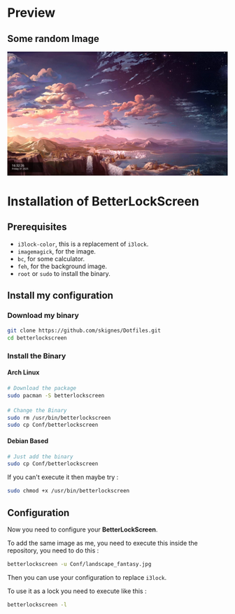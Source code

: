 # Preview

## Some random Image

![Random Image](Previews/betterlockscreen.jpg)

# Installation of BetterLockScreen

## Prerequisites

- `i3lock-color`, this is a replacement of `i3lock`.
- `imagemagick`, for the image.
- `bc`, for some calculator.
- `feh`, for the background image.
- `root` or `sudo` to install the binary.

## Install my configuration

### Download my binary

```bash
git clone https://github.com/skignes/Dotfiles.git
cd betterlockscreen
```
### Install the Binary

#### Arch Linux

```bash
# Download the package
sudo pacman -S betterlockscreen

# Change the Binary
sudo rm /usr/bin/betterlockscreen
sudo cp Conf/betterlockscreen
```

#### Debian Based

```bash
# Just add the binary
sudo cp Conf/betterlockscreen
```

If you can't execute it then maybe try :

```bash
sudo chmod +x /usr/bin/betterlockscreen
```

## Configuration

Now you need to configure your **BetterLockScreen**.

To add the same image as me, you need to execute this inside the repository, you need to do this :

```bash
betterlockscreen -u Conf/landscape_fantasy.jpg
```

Then you can use your configuration to replace `i3lock`.

To use it as a lock you need to execute like this :

```bash
betterlockscreen -l
```
